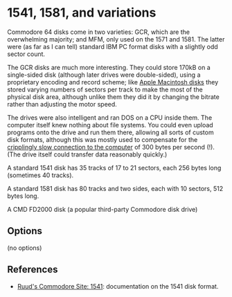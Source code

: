 <!-- This file is automatically generated. Do not edit. -->
# 1541, 1581, and variations

Commodore 64 disks come in two varieties: GCR, which are the overwhelming
majority; and MFM, only used on the 1571 and 1581. The latter were (as far as I
can tell) standard IBM PC format disks with a slightly odd sector count.

The GCR disks are much more interesting. They could store 170kB on a
single-sided disk (although later drives were double-sided), using a proprietary
encoding and record scheme; like [Apple Macintosh disks](macintosh.md) they
stored varying numbers of sectors per track to make the most of the physical
disk area, although unlike them they did it by changing the bitrate rather than
adjusting the motor speed.

The drives were also intelligent and ran DOS on a CPU inside them. The
computer itself knew nothing about file systems. You could even upload
programs onto the drive and run them there, allowing all sorts of custom disk
formats, although this was mostly used to compensate for the [cripplingly
slow connection to the
computer](https://ilesj.wordpress.com/2014/05/14/1541-why-so-complicated/) of
300 bytes per second (!). (The drive itself could transfer data reasonably
quickly.)

A standard 1541 disk has 35 tracks of 17 to 21 sectors, each 256 bytes long
(sometimes 40 tracks).

A standard 1581 disk has 80 tracks and two sides, each with 10 sectors, 512
bytes long.

A CMD FD2000 disk (a popular third-party Commodore disk drive) 

## Options

(no options)

## References

  - [Ruud's Commodore Site: 1541](http://www.baltissen.org/newhtm/1541c.htm):
    documentation on the 1541 disk format.


